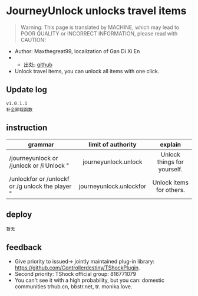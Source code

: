 # JourneyUnlock unlocks travel items

> Warning: This page is translated by MACHINE, which may lead to POOR QUALITY or INCORRECT INFORMATION, please read with CAUTION!


- Author: Maxthegreat99, localization of Gan Di Xi En
- - 出处: [github](https://github.com/Maxthegreat99/journeyUnlock) 
- Unlock travel items, you can unlock all items with one click.

## Update log

```
v1.0.1.1
补全卸载函数
```

## instruction

|grammar|limit of authority|explain|
| -------------- |:-----------------:|:------:|
|/journeyunlock or /junlock or /i Unlock "|journeyunlock.unlock|Unlock things for yourself.|
|/unlockfor or /unlockf or /g unlock the player "|journeyunlock.unlockfor|Unlock items for others.|

## deploy

```
暂无
```
## feedback
- Give priority to issued-> jointly maintained plug-in library: https://github.com/Controllerdestiny/TShockPlugin.
- Second priority: TShock official group: 816771079
- You can't see it with a high probability, but you can: domestic communities trhub.cn, bbstr.net, tr. monika.love.